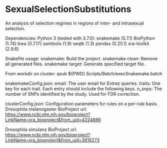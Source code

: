 # SexualSelectionSubstitutions
An analysis of selection regimes in regions of inter- and intrasexual selection.

Dependencies:
    Python 3 (tested with 3.7.0):
        snakemake (5.7.1)
        BioPython (1.74)
    bwa (0.7.17)
    samtools (1.9)
    seqtk (1.3)
    pandas (0.25.1)
    sra-toolkit (2.9.6)

Snakefile usage:
    snakemake: Build the project.
    snakemake clean: Remove all generated files.
    snakemake target: Generate specified target file.


From workdir on cluster:
    qsub ${PWD} Scripts/Batch/execSnakemake.batch

snakemakeConfig.json:
    email: The user email for Entrez queries.
    traits: One key for each trait. Each entry should include the following keys.
        n_snps: The number of SNPs identified by the study. Used for FDR correction.

clusterConfig.json:
    Configuration parameters for rules on a per-rule basis.
Drosophila melanogaster
    BioProject url: https://www.ncbi.nlm.nih.gov/bioproject?LinkName=sra_bioproject&from_uid=4224886

Drosophila simulans
    BioProject url: https://www.ncbi.nlm.nih.gov/bioproject?LinkName=sra_bioproject&from_uid=3616273
